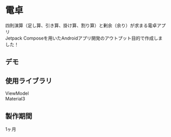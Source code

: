 # 電卓
四則演算（足し算、引き算、掛け算、割り算）と剰余（余り）が求まる電卓アプリ
<br/>
Jetpack Composeを用いたAndroidアプリ開発のアウトプット目的で作成しました！

## デモ


## 使用ライブラリ
ViewModel
<br/>
Material3


## 製作期間
1ヶ月


